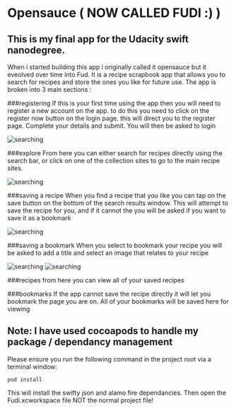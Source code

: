 # Opensauce ( NOW CALLED FUDI :) )

## This is my final app for the Udacity swift nanodegree.

When i started building this app i originally called it opensauce but it eveolved over time into Fud. It is a recipe scrapbook app that allows you to search for recipes and store the ones you like for future use.
The app is broken into 3 main sections :

###registering
If this is your first time using the app then you will need to register a new account on the app. to do this you need to click on the register now button on the login page. this will direct you to the register page. Complete your details and submit. You will then be asked to login

![searching](https://github.com/gristoi/opensauce/blob/master/walkthrough/register.png "Registering")

###explore
From here you can either search for recipes directly using the search bar, or click on one of the collection sites to go to the main recipe sites.

![searching](https://github.com/gristoi/opensauce/blob/master/walkthrough/search.png "Searching for a recipe")

###saving a recipe
When you find a recipe that you like you can tap on the save button on the bottom of the search results window. This will attempt to save the recipe for you, and if it cannot the you will be asked if you want to save it as a bookmark

![searching](https://github.com/gristoi/opensauce/blob/master/walkthrough/save.png "Saving a recipe")

###saving a bookmark
When you select to bookmark your recipe you will be asked to add a title and select an image that relates to your recipe

![searching](https://github.com/gristoi/opensauce/blob/master/walkthrough/bookmark.png "Bookmark a recipe")
![searching](https://github.com/gristoi/opensauce/blob/master/walkthrough/openbookmark.png "Bookmark a recipe")


###recipes
from here you can view all of your saved recipes

###bookmarks
If the app cannot save the recipe directly it will let you bookmark the page you are on. All of your bookmarks will be saved here for viewing

## Note: I have used cocoapods to handle my package / dependancy management
Please ensure you run the following command in the project root via a terminal window:

`pod install`

This will install the swifty json and alamo fire dependancies. Then open the Fudi.xcworkspace file NOT the normal project file!
